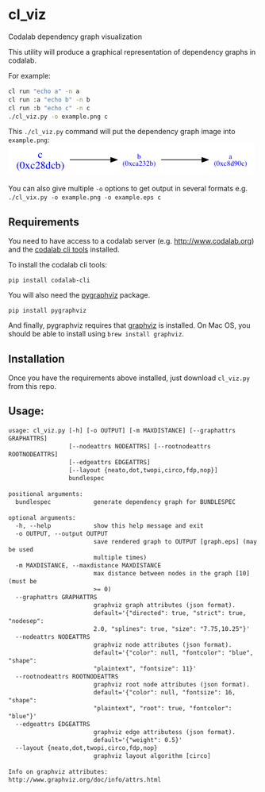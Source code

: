 # cl_viz
Codalab dependency graph visualization

This utility will produce a graphical representation of dependency graphs in
codalab.

For example:

``` bash
cl run "echo a" -n a
cl run :a "echo b" -n b
cl run :b "echo c" -n c
./cl_viz.py -o example.png c
```

This `./cl_viz.py` command will put the dependency graph image into `example.png`:
![Example cl_viz.py output](/example.png?raw=true "example.png")

You can also give multiple `-o` options to get output in several
formats e.g. `./cl_vix.py -o example.png -o example.eps c`

## Requirements

You need to have access to a codalab server (e.g. http://www.codalab.org) and the
[codalab cli tools](https://github.com/codalab/codalab-cli) installed.

To install the codalab cli tools:
```
pip install codalab-cli
```
You will also need the [pygraphviz](https://pygraphviz.github.io/) package.

```
pip install pygraphviz
```
And finally, pygraphviz requires that [graphviz](http://www.graphviz.org/) is installed.
On Mac OS, you should be able to install using `brew install graphviz`.

## Installation

Once you have the requirements above installed, just download `cl_viz.py` from this repo.

## Usage:
```
usage: cl_viz.py [-h] [-o OUTPUT] [-m MAXDISTANCE] [--graphattrs GRAPHATTRS]
                 [--nodeattrs NODEATTRS] [--rootnodeattrs ROOTNODEATTRS]
                 [--edgeattrs EDGEATTRS]
                 [--layout {neato,dot,twopi,circo,fdp,nop}]
                 bundlespec

positional arguments:
  bundlespec            generate dependency graph for BUNDLESPEC

optional arguments:
  -h, --help            show this help message and exit
  -o OUTPUT, --output OUTPUT
                        save rendered graph to OUTPUT [graph.eps] (may be used
                        multiple times)
  -m MAXDISTANCE, --maxdistance MAXDISTANCE
                        max distance between nodes in the graph [10] (must be
                        >= 0)
  --graphattrs GRAPHATTRS
                        graphviz graph attributes (json format).
                        default='{"directed": true, "strict": true, "nodesep":
                        2.0, "splines": true, "size": "7.75,10.25"}'
  --nodeattrs NODEATTRS
                        graphviz node attributes (json format).
                        default='{"color": null, "fontcolor": "blue", "shape":
                        "plaintext", "fontsize": 11}'
  --rootnodeattrs ROOTNODEATTRS
                        graphviz root node attributes (json format).
                        default='{"color": null, "fontsize": 16, "shape":
                        "plaintext", "root": true, "fontcolor": "blue"}'
  --edgeattrs EDGEATTRS
                        graphviz edge attributess (json format).
                        default='{"weight": 0.5}'
  --layout {neato,dot,twopi,circo,fdp,nop}
                        graphviz layout algorithm [circo]

Info on graphviz attributes: http://www.graphviz.org/doc/info/attrs.html
```
